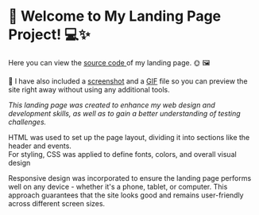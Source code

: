 <div>
  <h1>🎉 Welcome to My Landing Page Project! 💻✨</h1>
  
  <p>Here you can view the <a href="https://github.com/nshubina/Portfolio/tree/57da40ade24539825e00e18b9d90ae3952515048/Landing/Landing%20page" target="_blank">source   code </a> of my landing page. 🌞 🖼️ </p>
  
  <p>📌 I have also included a 
    <a href="https://github.com/nshubina/Portfolio/blob/4b4c800807c5e7efa0e12b53a465f6c895975808/Landing/Landing%20page.png" target="_blank">screenshot</a>
    and a
    <a href="https://github.com/nshubina/Portfolio/blob/4b4c800807c5e7efa0e12b53a465f6c895975808/Landing/Landing%20page.gif" target="_blank">GIF</a> 
    file so you can preview the site right away without using any additional tools. </p> 
  
  <p><i>This landing page was created to enhance my web design and development skills, as well as to gain a better understanding of testing challenges.</i></p>
  <p>HTML was used to set up the page layout, dividing it into sections like the header and events.<br> For styling, CSS was applied to define fonts, colors, and overall visual design</p>
  
  <p>Responsive  design was incorporated to ensure the landing page performs well on any device - whether it's a phone, tablet, or computer. This approach guarantees that the site looks good and remains user-friendly across different screen sizes.</p>
</div>
